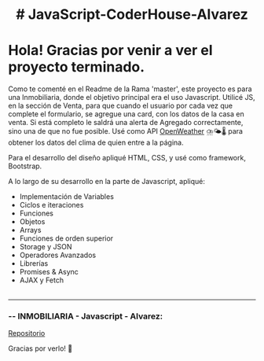 <h1 align="center"> # JavaScript-CoderHouse-Alvarez </h1>

# Hola! Gracias por venir a ver el proyecto terminado.

Como te comenté en el Readme de la Rama 'master', este proyecto es para una Inmobiliaria, donde el objetivo principal era el uso Javascript.
Utilicé JS, en la sección de Venta, para que cuando el usuario por cada vez que complete el formulario, se agregue una card, con los datos de la casa en venta.
Si está completo le saldrá una alerta de Agregado correctamente, sino una de que no fue posible.
Usé como API [OpenWeather](https://openweathermap.org/) ⛈️🌤️🌡️ para obtener los datos del clima de quien entre a la página.


Para el desarrollo del diseño apliqué HTML, CSS, y usé como framework, Bootstrap.

A lo largo de su desarrollo en la parte de Javascript, apliqué:
  - Implementación de Variables 
  - Ciclos e iteraciones
  - Funciones
  - Objetos
  - Arrays
  - Funciones de orden superior
  - Storage y JSON
  - Operadores Avanzados
  - Librerías
  - Promises & Async
  - AJAX y Fetch
<br><br/>
<hr></hr>

### -- INMOBILIARIA - Javascript - Alvarez: ###

[Repositorio](https://github.com/alvarezfelipedev/JavaScript-CoderHouse)


Gracias por verlo! 🙏
